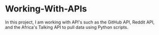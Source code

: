 # Working-With-APIs
In this project, I am working with API's such as the GitHub API, Reddit API, and the Africa's Talking API to pull data using Python scripts.
